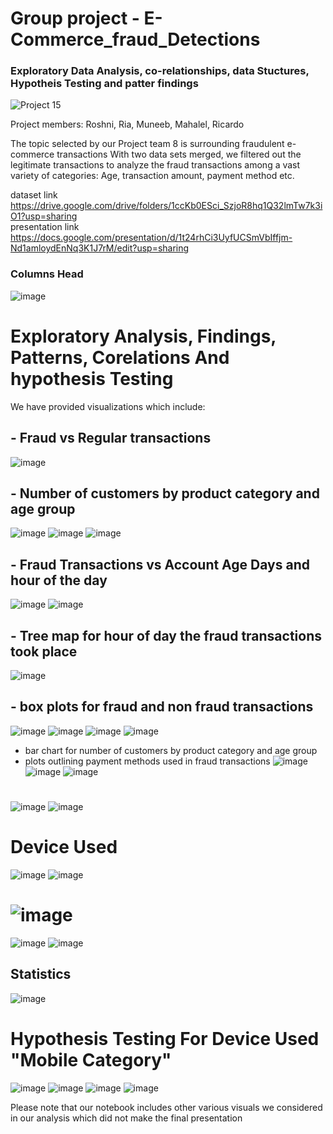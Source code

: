 # Group project - E-Commerce_fraud_Detections
### Exploratory Data Analysis, co-relationships, data Stuctures, Hypotheis Testing and patter findings
<img src="https://media2.giphy.com/media/fea0VUEUXt79zXTPeB/giphy.webp?cid=790b7611koqqz3dmg31n0finairm3nynubks0x3xaq3ltzae&ep=v1_stickers_search&rid=giphy.webp&ct=s" class="card-img-top" alt="Project 15">

Project members: Roshni, Ria, Muneeb, Mahalel, Ricardo

The topic selected by our Project team 8 is surrounding fraudulent e-commerce transactions
With two data sets merged, we filtered out the legitimate transactions to analyze the fraud transactions among a vast variety of categories: Age, transaction amount, payment method etc.

dataset link https://drive.google.com/drive/folders/1ccKb0ESci_SzjoR8hq1Q32lmTw7k3iO1?usp=sharing  
presentation link https://docs.google.com/presentation/d/1t24rhCi3UyfUCSmVbIffjm-Nd1amloydEnNq3K1J7rM/edit?usp=sharing

### Columns Head
![image](https://github.com/user-attachments/assets/72557e3e-fa34-4b25-bd11-5723ff920ce2)

# Exploratory Analysis, Findings, Patterns, Corelations And hypothesis Testing
We have provided visualizations which include:

## - Fraud vs Regular transactions
  ![image](https://github.com/user-attachments/assets/58695b55-b644-4309-930f-793f4a022b02)

## - Number of customers by product category and age group
  ![image](https://github.com/user-attachments/assets/21098e9f-5198-4e59-b9db-3c35e4f6cef7)
  ![image](https://github.com/user-attachments/assets/bf6dc7f8-7136-4c93-a90d-a38731738e83)
  ![image](https://github.com/user-attachments/assets/882f037f-137f-48a3-aba8-e563d23a13bf)
  
## - Fraud Transactions vs Account Age Days and hour of the day
 ![image](https://github.com/user-attachments/assets/976b74a3-f5a1-4155-87a1-2eba89dd24d1)
 ![image](https://github.com/user-attachments/assets/0f16614d-9d18-4c91-a1d4-e652e19e6d75)

## - Tree map for hour of day the fraud transactions took place
  ![image](https://github.com/user-attachments/assets/49724363-0909-4863-9715-dffd9499696a)


## - box plots for fraud and non fraud transactions
![image](https://github.com/user-attachments/assets/33c73e25-1a45-4e21-9ab5-06f0f6b74dab)
![image](https://github.com/user-attachments/assets/a3a1b77f-1b91-409c-b177-ad2ce1d550f0)
![image](https://github.com/user-attachments/assets/bcc0fc8a-16d9-4f39-9962-7ac0808744ef)
![image](https://github.com/user-attachments/assets/883eea63-59d6-414c-896a-b21985e2f0bb)

- bar chart for number of customers by product category and age group
- plots outlining payment methods used in fraud transactions
![image](https://github.com/user-attachments/assets/c837f854-0dad-41e6-a2b8-72b4b48ca8be)
![image](https://github.com/user-attachments/assets/d2646538-9eda-4025-b21c-ff1742e9adcb)
![image](https://github.com/user-attachments/assets/61782dfe-bba9-4ab7-8693-8f0974a8ef7c)
#
![image](https://github.com/user-attachments/assets/49dbe3d9-f0bb-4fa0-9356-fdacb964a982)
![image](https://github.com/user-attachments/assets/9eee1c80-b463-4bd3-97c5-81f1f7785987)

# Device Used 
![image](https://github.com/user-attachments/assets/6ec94860-030a-49d1-bc2e-fba89f43a2f9)
![image](https://github.com/user-attachments/assets/3a475b5e-e019-46ea-bbf7-452f5f41357a)

# ![image](https://github.com/user-attachments/assets/1a6f772c-e34c-490c-b21d-1f6b4cc40275)
![image](https://github.com/user-attachments/assets/2ea17d73-9655-45d6-abdf-beaa0da6af87)
![image](https://github.com/user-attachments/assets/9517d84b-4d93-472b-818c-fe636f0ef80b)

## Statistics 
![image](https://github.com/user-attachments/assets/1b8b87f0-9fdd-4811-92ae-06841f913569)

# Hypothesis Testing For Device Used "Mobile Category"
![image](https://github.com/user-attachments/assets/c551d6b5-b04d-432d-8e66-db6cec437188)
![image](https://github.com/user-attachments/assets/318c1169-70bf-48c5-8f87-2149fde82ebb)
![image](https://github.com/user-attachments/assets/3124a798-bae0-4267-b24c-ee6dc9da8081)
![image](https://github.com/user-attachments/assets/7a57d1cd-a449-4090-adc3-9d09c9f39ad4)

Please note that our notebook includes other various visuals we considered in our analysis which did not make the final presentation
